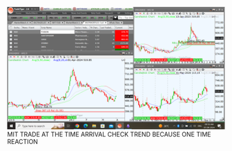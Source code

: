 ![](_attachments/Pasted%20image%2020240401091815.png)
MIT TRADE AT THE TIME ARRIVAL CHECK TREND BECAUSE ONE TIME REACTION